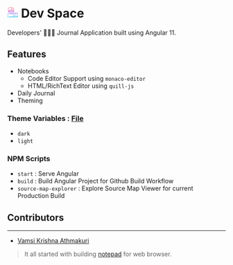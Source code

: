 # <img src="./src/assets/programmer.svg" alt="icon" width="25"/> Dev Space 
Developers' 👨🏽‍💻 Journal Application built using Angular 11.

## Features
- Notebooks
  - Code Editor Support using `monaco-editor`
  - HTML/RichText Editor using `quill-js`
- Daily Journal
- Theming

### Theme Variables : [File](./src/@themes/_variables.scss)
- `dark`
- `light`

### NPM Scripts
- `start` : Serve Angular
- `build` : Build Angular Project for Github Build Workflow
- `source-map-explorer` : Explore Source Map Viewer for current Production Build

## Contributors
---
- [Vamsi Krishna Athmakuri](https://github.com/vamsiathmakuri)

> It all started with building [notepad](https://github.com/gsksivesh/notepad) for web browser.
